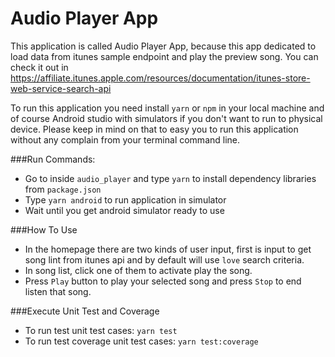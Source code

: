 # Audio Player App
This application is called Audio Player App, because this app dedicated to load data from itunes sample endpoint and play the preview song.
You can check it out in https://affiliate.itunes.apple.com/resources/documentation/itunes-store-web-service-search-api

To run this application you need install `yarn` or `npm` in your local machine and of course Android studio with simulators if you don't want to run to physical device.
Please keep in mind on that to easy you to run this application without any complain from your terminal command line.

###Run Commands:
- Go to inside `audio_player` and type `yarn` to install dependency libraries from `package.json` 
- Type `yarn android` to run application in simulator
- Wait until you get android simulator ready to use

###How To Use
- In the homepage there are two kinds of user input, first is input to get song lint from itunes api and by default will use `love` search criteria.
- In song list, click one of them to activate play the song.
- Press `Play` button to play your selected song and press `Stop` to end listen that song.

###Execute Unit Test and Coverage
- To run test unit test cases: `yarn test`
- To run test coverage unit test cases: `yarn test:coverage`
